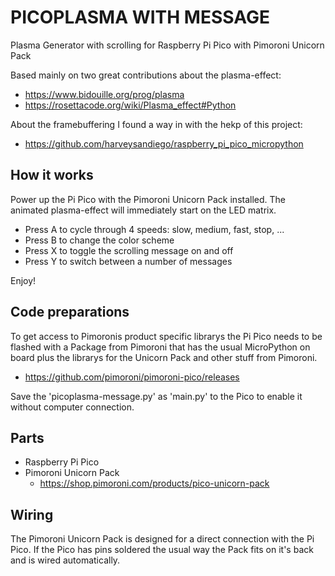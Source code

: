 # PICOPLASMA WITH MESSAGE
Plasma Generator with scrolling for Raspberry Pi Pico with Pimoroni Unicorn Pack

Based mainly on two great contributions about the plasma-effect:
  - https://www.bidouille.org/prog/plasma
  - https://rosettacode.org/wiki/Plasma_effect#Python

About the framebuffering I found a way in with the hekp of this project:
  - https://github.com/harveysandiego/raspberry_pi_pico_micropython

How it works
------------
Power up the Pi Pico with the Pimoroni Unicorn Pack installed.
The animated plasma-effect will immediately start on the LED matrix.

  - Press A to cycle through 4 speeds: slow, medium, fast, stop, ...
  - Press B to change the color scheme
  - Press X to toggle the scrolling message on and off
  - Press Y to switch between a number of messages

Enjoy!

Code preparations
-----------------
To get access to Pimoronis product specific librarys the Pi Pico
needs to be flashed with a Package from Pimoroni that has
the usual MicroPython on board plus the librarys for the
Unicorn Pack and other stuff from Pimoroni.
  - https://github.com/pimoroni/pimoroni-pico/releases

Save the 'picoplasma-message.py' as 'main.py'
to the Pico to enable it without computer
connection.

Parts
-----
  - Raspberry Pi Pico
  - Pimoroni Unicorn Pack
    - https://shop.pimoroni.com/products/pico-unicorn-pack

Wiring
------
The Pimoroni Unicorn Pack is designed for a direct connection with the Pi Pico.
If the Pico has pins soldered the usual way the Pack fits on it's back and is
wired automatically.
